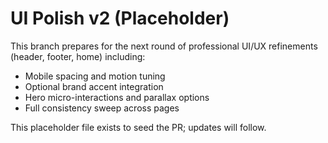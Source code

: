 # UI Polish v2 (Placeholder)

This branch prepares for the next round of professional UI/UX refinements (header, footer, home) including:

- Mobile spacing and motion tuning
- Optional brand accent integration
- Hero micro-interactions and parallax options
- Full consistency sweep across pages

This placeholder file exists to seed the PR; updates will follow.
